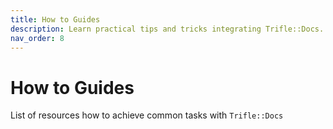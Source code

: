 ```yaml
---
title: How to Guides
description: Learn practical tips and tricks integrating Trifle::Docs.
nav_order: 8
---
```


# How to Guides

List of resources how to achieve common tasks with `Trifle::Docs`
